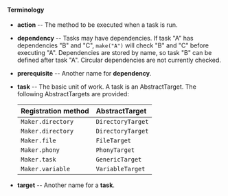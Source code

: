 
#### Terminology

- **action** -- The method to be executed when a task is run.

- **dependency** -- Tasks may have dependencies. If task "A" has dependencies
  "B" and "C", `make("A")` will check "B" and "C" before executing "A". 
  Dependencies are stored by name, so task "B" can be defined after task "A".
  Circular dependencies are not currently checked.

- **prerequisite** -- Another name for **dependency**.

- **task** -- The basic unit of work. A task is an AbstractTarget. The
  following AbstractTargets are provided:
  
  | Registration method | AbstractTarget    |
  |:--------------------|:------------------|
  | `Maker.directory`   | `DirectoryTarget` |
  | `Maker.directory`   | `DirectoryTarget` |
  | `Maker.file`        | `FileTarget`      |
  | `Maker.phony`       | `PhonyTarget`     |
  | `Maker.task`        | `GenericTarget`   |
  | `Maker.variable`    | `VariableTarget`  |

- **target** -- Another name for a **task**.
